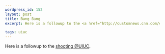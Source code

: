 ```yaml
--- 
wordpress_id: 152
layout: post
title: Bang Bang
excerpt: Here is a followup to the <a href="http://customnews.cnn.com/cnews/pna.show_story?p_art_id=3057422&p_section_name=On+Target&p_art_type=763693">shooting @UIUC</a>.

tags: uiuc
---
```


Here is a followup to the <a href="http://customnews.cnn.com/cnews/pna.show_story?p_art_id=3057422&p_section_name=On+Target&p_art_type=763693">shooting @UIUC</a>.
